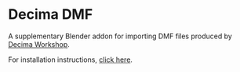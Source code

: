 # Decima DMF

A supplementary Blender addon for importing DMF files produced by [Decima Workshop](https://github.com/ShadelessFox/decima).

For installation instructions, [click here](https://github.com/ShadelessFox/decima/wiki/Model-export#installing-the-addon).

